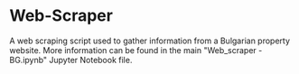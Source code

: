 # Web-Scraper
A web scraping script used to gather information from a Bulgarian property website.
More information can be found in the main "Web_scraper - BG.ipynb" Jupyter Notebook file.
